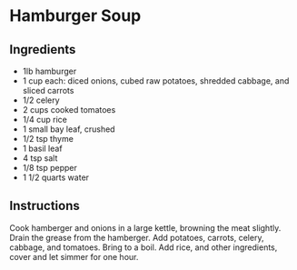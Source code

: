 # Hamburger Soup

## Ingredients
- 1lb hamburger
- 1 cup each: diced onions, cubed raw potatoes, shredded cabbage, and sliced carrots
- 1/2 celery
- 2 cups cooked tomatoes
- 1/4 cup rice
- 1 small bay leaf, crushed
- 1/2 tsp thyme
- 1 basil leaf
- 4 tsp salt
- 1/8 tsp pepper
- 1 1/2 quarts water

## Instructions
Cook hamberger and onions in a large kettle, browning the meat slightly.
Drain the grease from the hamberger.
Add potatoes, carrots, celery, cabbage, and tomatoes.
Bring to a boil.
Add rice, and other ingredients, cover and let simmer for one hour.
